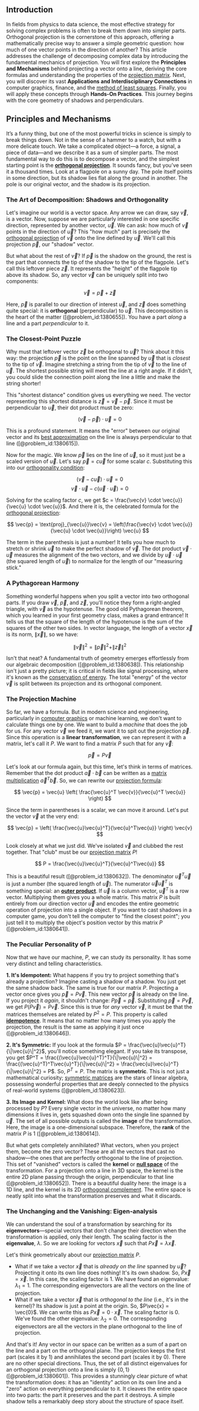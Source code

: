 ## Introduction
In fields from physics to data science, the most effective strategy for solving complex problems is often to break them down into simpler parts. Orthogonal projection is the cornerstone of this approach, offering a mathematically precise way to answer a simple geometric question: how much of one vector points in the direction of another? This article addresses the challenge of decomposing complex data by introducing the fundamental mechanics of projection. You will first explore the **Principles and Mechanisms** behind projecting a vector onto a line, deriving the core formulas and understanding the properties of the [projection matrix](@article_id:153985). Next, you will discover its vast **Applications and Interdisciplinary Connections** in computer graphics, finance, and the [method of least squares](@article_id:136606). Finally, you will apply these concepts through **Hands-On Practices**. This journey begins with the core geometry of shadows and perpendiculars.

## Principles and Mechanisms

It’s a funny thing, but one of the most powerful tricks in science is simply to break things down. Not in the sense of a hammer to a watch, but with a more delicate touch. We take a complicated object—a force, a signal, a piece of data—and we describe it as a sum of simpler parts. The most fundamental way to do this is to decompose a vector, and the simplest starting point is the **[orthogonal projection](@article_id:143674)**. It sounds fancy, but you’ve seen it a thousand times. Look at a flagpole on a sunny day. The pole itself points in some direction, but its shadow lies flat along the ground in another. The pole is our original vector, and the shadow is its projection.

### The Art of Decomposition: Shadows and Orthogonality

Let's imagine our world is a vector space. Any arrow we can draw, say $\vec{v}$, is a vector. Now, suppose we are particularly interested in one specific direction, represented by another vector, $\vec{u}$. We can ask: how much of $\vec{v}$ points in the direction of $\vec{u}$? This "how much" part is precisely the [orthogonal projection](@article_id:143674) of $\vec{v}$ onto the line defined by $\vec{u}$. We'll call this projection $\vec{p}$, our "shadow" vector.

But what about the rest of $\vec{v}$? If $\vec{p}$ is the shadow on the ground, the rest is the part that connects the tip of the shadow to the tip of the flagpole. Let's call this leftover piece $\vec{z}$. It represents the "height" of the flagpole tip above its shadow. So, any vector $\vec{v}$ can be uniquely split into two components:

$$ \vec{v} = \vec{p} + \vec{z} $$

Here, $\vec{p}$ is parallel to our direction of interest $\vec{u}$, and $\vec{z}$ does something quite special: it is **orthogonal** (perpendicular) to $\vec{u}$. This decomposition is the heart of the matter ([@problem_id:1380655]). You have a part *along* a line and a part *perpendicular* to it.

### The Closest-Point Puzzle

Why must that leftover vector $\vec{z}$ be orthogonal to $\vec{u}$? Think about it this way: the projection $\vec{p}$ is the point on the line spanned by $\vec{u}$ that is *closest* to the tip of $\vec{v}$. Imagine stretching a string from the tip of $\vec{v}$ to the line of $\vec{u}$. The shortest possible string will meet the line at a right angle. If it didn’t, you could slide the connection point along the line a little and make the string shorter!

This "shortest distance" condition gives us everything we need. The vector representing this shortest distance is $\vec{z} = \vec{v} - \vec{p}$. Since it must be perpendicular to $\vec{u}$, their dot product must be zero:

$$ (\vec{v} - \vec{p}) \cdot \vec{u} = 0 $$

This is a profound statement. It means the "error" between our original vector and its [best approximation](@article_id:267886) on the line is always perpendicular to that line ([@problem_id:1380615]).

Now for the magic. We know $\vec{p}$ lies on the line of $\vec{u}$, so it must just be a scaled version of $\vec{u}$. Let's say $\vec{p} = c\vec{u}$ for some scalar $c$. Substituting this into our [orthogonality condition](@article_id:168411):

$$ (\vec{v} - c\vec{u}) \cdot \vec{u} = 0 $$
$$ \vec{v} \cdot \vec{u} - c(\vec{u} \cdot \vec{u}) = 0 $$

Solving for the scaling factor $c$, we get $c = \frac{\vec{v} \cdot \vec{u}}{\vec{u} \cdot \vec{u}}$. And there it is, the celebrated formula for the [orthogonal projection](@article_id:143674):

$$ \vec{p} = \text{proj}_{\vec{u}}\vec{v} = \left(\frac{\vec{v} \cdot \vec{u}}{\vec{u} \cdot \vec{u}}\right) \vec{u} $$

The term in the parenthesis is just a number! It tells you how much to stretch or shrink $\vec{u}$ to make the perfect shadow of $\vec{v}$. The dot product $\vec{v} \cdot \vec{u}$ measures the alignment of the two vectors, and we divide by $\vec{u} \cdot \vec{u}$ (the squared length of $\vec{u}$) to normalize for the length of our "measuring stick."

### A Pythagorean Harmony

Something wonderful happens when you split a vector into two orthogonal parts. If you draw $\vec{v}$, $\vec{p}$, and $\vec{z}$, you'll notice they form a right-angled triangle, with $\vec{v}$ as the hypotenuse. The good old Pythagorean theorem, which you learned in your first geometry class, makes a grand entrance! It tells us that the square of the length of the hypotenuse is the sum of the squares of the other two sides. In vector language, the length of a vector $\vec{x}$ is its norm, $\|\vec{x}\|$, so we have:

$$ \|\vec{v}\|^2 = \|\vec{p}\|^2 + \|\vec{z}\|^2 $$

Isn't that neat? A fundamental truth of geometry emerges effortlessly from our algebraic decomposition ([@problem_id:1380638]). This relationship isn't just a pretty picture; it is critical in fields like signal processing, where it's known as the [conservation of energy](@article_id:140020). The total "energy" of the vector $\vec{v}$ is split between its projection and its orthogonal component.

### The Projection Machine

So far, we have a formula. But in modern science and engineering, particularly in [computer graphics](@article_id:147583) or machine learning, we don't want to calculate things one by one. We want to build a *machine* that does the job for us. For any vector $\vec{v}$ we feed it, we want it to spit out the projection $\vec{p}$. Since this operation is a **linear transformation**, we can represent it with a matrix, let's call it $P$. We want to find a matrix $P$ such that for any $\vec{v}$:

$$ \vec{p} = P\vec{v} $$

Let's look at our formula again, but this time, let's think in terms of matrices. Remember that the dot product $\vec{a} \cdot \vec{b}$ can be written as a [matrix multiplication](@article_id:155541) $\vec{a}^T \vec{b}$. So, we can rewrite our [projection formula](@article_id:151670):

$$ \vec{p} = \vec{u} \left( \frac{\vec{u}^T \vec{v}}{\vec{u}^T \vec{u}} \right) $$

Since the term in parentheses is a scalar, we can move it around. Let's put the vector $\vec{v}$ at the very end:

$$ \vec{p} = \left( \frac{\vec{u}\vec{u}^T}{\vec{u}^T\vec{u}} \right) \vec{v} $$

Look closely at what we just did. We've isolated $\vec{v}$ and clubbed the rest together. That "club" must be our [projection matrix](@article_id:153985) $P$!

$$ P = \frac{\vec{u}\vec{u}^T}{\vec{u}^T\vec{u}} $$

This is a beautiful result ([@problem_id:1380632]). The denominator $\vec{u}^T\vec{u}$ is just a number (the squared length of $\vec{u}$). The numerator $\vec{u}\vec{u}^T$ is something special: an **[outer product](@article_id:200768)**. If $\vec{u}$ is a column vector, $\vec{u}^T$ is a row vector. Multiplying them gives you a whole matrix. This matrix $P$ is built entirely from our direction vector $\vec{u}$ and encodes the entire geometric operation of projection into a single object. If you want to cast shadows in a computer game, you don't tell the computer to "find the closest point"; you just tell it to multiply the object's position vector by this matrix $P$ ([@problem_id:1380641]).

### The Peculiar Personality of P

Now that we have our machine, $P$, we can study its personality. It has some very distinct and telling characteristics.

**1. It's Idempotent:** What happens if you try to project something that's already a projection? Imagine casting a shadow of a shadow. You just get the same shadow back. The same is true for our matrix $P$. Projecting a vector once gives you $\vec{p} = P\vec{v}$. This new vector $\vec{p}$ is already on the line. If you project it *again*, it shouldn't change: $P\vec{p} = \vec{p}$. Substituting $\vec{p} = P\vec{v}$, we get $P(P\vec{v}) = P\vec{v}$. Since this is true for *any* vector $\vec{v}$, it must be that the matrices themselves are related by $P^2 = P$. This property is called **[idempotence](@article_id:150976)**. It means that no matter how many times you apply the projection, the result is the same as applying it just once ([@problem_id:1380646]).

**2. It's Symmetric:** If you look at the formula $P = \frac{\vec{u}\vec{u}^T}{\|\vec{u}\|^2}$, you'll notice something elegant. If you take its transpose, you get $P^T = \frac{(\vec{u}\vec{u}^T)^T}{\|\vec{u}\|^2} = \frac{(\vec{u}^T)^T\vec{u}^T}{\|\vec{u}\|^2} = \frac{\vec{u}\vec{u}^T}{\|\vec{u}\|^2} = P$. So, $P^T = P$. The matrix is **symmetric**. This is not just a mathematical curiosity; [symmetric matrices](@article_id:155765) are the stars of linear algebra, possessing wonderful properties that are deeply connected to the physics of real-world systems ([@problem_id:1380623]).

**3. Its Image and Kernel:** What does the world look like after being processed by $P$? Every single vector in the universe, no matter how many dimensions it lives in, gets squashed down onto the single line spanned by $\vec{u}$. The set of all possible outputs is called the **image** of the transformation. Here, the image is a one-dimensional subspace. Therefore, the **rank** of the matrix $P$ is 1 ([@problem_id:1380614]).

But what gets completely annihilated? What vectors, when you project them, become the zero vector? These are all the vectors that cast no shadow—the ones that are perfectly orthogonal to the line of projection. This set of "vanished" vectors is called the **kernel** or **[null space](@article_id:150982)** of the transformation. For a projection onto a line in 3D space, the kernel is the entire 2D plane passing through the origin, perpendicular to that line ([@problem_id:1380652]). There is a beautiful duality here: the image is a 1D line, and the kernel is its 2D [orthogonal complement](@article_id:151046). The entire space is neatly split into what the transformation preserves and what it discards.

### The Unchanging and the Vanishing: Eigen-analysis

We can understand the soul of a transformation by searching for its **eigenvectors**—special vectors that don't change their direction when the transformation is applied, only their length. The scaling factor is the **eigenvalue**, $\lambda$. So we are looking for vectors $\vec{x}$ such that $P\vec{x} = \lambda\vec{x}$.

Let's think geometrically about our [projection matrix](@article_id:153985) $P$.
- What if we take a vector $\vec{x}$ that is *already on the line* spanned by $\vec{u}$? Projecting it onto its own line does nothing! It's its own shadow. So, $P\vec{x} = \vec{x}$. In this case, the scaling factor is 1. We have found an eigenvalue: $\lambda_1 = 1$. The corresponding eigenvectors are all the vectors on the line of projection.
- What if we take a vector $\vec{x}$ that is *orthogonal to the line* (i.e., it's in the kernel)? Its shadow is just a point at the origin. So, $P\vec{x} = \vec{0}$. We can write this as $P\vec{x} = 0 \cdot \vec{x}$. The scaling factor is 0. We've found the other eigenvalue: $\lambda_2 = 0$. The corresponding eigenvectors are all the vectors in the plane orthogonal to the line of projection.

And that's it! Any vector in our space can be written as a sum of a part on the line and a part on the orthogonal plane. The projection keeps the first part (scales it by 1) and annihilates the second part (scales it by 0). There are no other special directions. Thus, the set of all distinct eigenvalues for an orthogonal projection onto a line is simply $\{0, 1\}$ ([@problem_id:1380601]). This provides a stunningly clear picture of what the transformation does: it has an "identity" action on its own line and a "zero" action on everything perpendicular to it. It cleaves the entire space into two parts: the part it preserves and the part it destroys. A simple shadow tells a remarkably deep story about the structure of space itself.